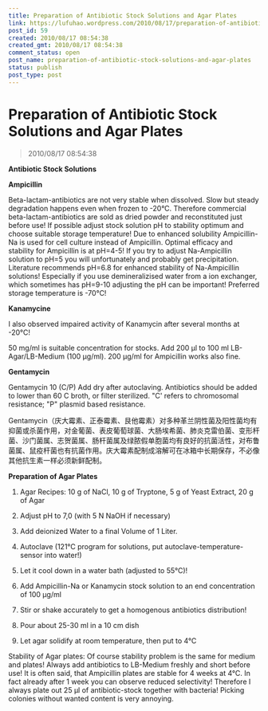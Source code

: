 ```yaml
---
title: Preparation of Antibiotic Stock Solutions and Agar Plates
link: https://lufuhao.wordpress.com/2010/08/17/preparation-of-antibiotic-stock-solutions-and-agar-plates/
post_id: 59
created: 2010/08/17 08:54:38
created_gmt: 2010/08/17 08:54:38
comment_status: open
post_name: preparation-of-antibiotic-stock-solutions-and-agar-plates
status: publish
post_type: post
---
```


# Preparation of Antibiotic Stock Solutions and Agar Plates

> 2010/08/17 08:54:38

 

**Antibiotic Stock Solutions**

**Ampicillin**

Beta-lactam-antibiotics are not very stable when dissolved. Slow but steady degradation happens even when frozen to -20°C. Therefore commercial beta-lactam-antibiotics are sold as dried powder and reconstituted just before use! If possible adjust stock solution pH to stability optimum and choose suitable storage temperature! Due to enhanced solubility Ampicillin-Na is used for cell culture instead of Ampicillin. Optimal efficacy and stability for Ampicillin is at pH=4-5! If you try to adjust Na-Ampicillin solution to pH=5 you will unfortunately and probably get precipitation. Literature recommends pH=6.8 for enhanced stability of Na-Ampicillin solutions! Especially if you use demineralizised water from a ion exchanger, which sometimes has pH=9-10 adjusting the pH can be important! Preferred storage temperature is -70°C! 

**Kanamycine**

I also observed impaired activity of Kanamycin after several months at -20°C!  

50 mg/ml is suitable concentration for stocks. Add 200 µl to 100 ml LB-Agar/LB-Medium (100 µg/ml). 200 µg/ml for Ampicillin works also fine. 

**Gentamycin**

Gentamycin 10 (C/P) Add dry after autoclaving. Antibiotics should be added to lower than 60 C broth, or filter sterilized. "C' refers to chromosomal resistance; "P" plasmid based resistance. 

Gentamycin（庆大霉素、正泰霉素、艮他霉素）对多种革兰阴性菌及阳性菌均有抑菌或杀菌作用，对金葡菌、表皮葡萄球菌、大肠埃希菌、肺炎克雷伯菌、变形杆菌、沙门菌属、志贺菌属、肠杆菌属及绿脓假单胞菌均有良好的抗菌活性，对布鲁菌属、鼠疫杆菌也有抗菌作用。庆大霉素配制成溶解可在冰箱中长期保存，不必像其他抗生素一样必须新鲜配制。 

**Preparation of Agar Plates**

1. Agar Recipes: 10 g of NaCl, 10 g of Tryptone, 5 g of Yeast Extract, 20 g of Agar 

2. Adjust pH to 7,0 (with 5 N NaOH if necessary) 

3. Add deionized Water to a final Volume of 1 Liter. 

4. Autoclave (121°C program for solutions, put autoclave-temperature-sensor into water!) 

5. Let it cool down in a water bath (adjusted to 55°C)! 

6. Add Ampicillin-Na or Kanamycin stock solution to an end concentration of 100 µg/ml 

7. Stir or shake accurately to get a homogenous antibiotics distribution! 

8. Pour about 25-30 ml in a 10 cm dish 

9. Let agar solidify at room temperature, then put to 4°C 

Stability of Agar plates: Of course stability problem is the same for medium and plates! Always add antibiotics to LB-Medium freshly and short before use! It is often said, that Ampicillin plates are stable for 4 weeks at 4°C. In fact already after 1 week you can observe reduced selectivity! Therefore I always plate out 25 µl of antibiotic-stock together with bacteria! Picking colonies without wanted content is very annoying.
